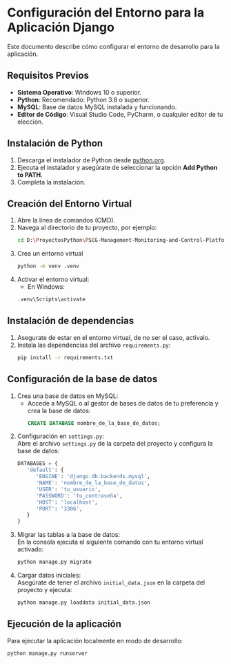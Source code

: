 # Configuración del Entorno para la Aplicación Django

Este documento describe cómo configurar el entorno de desarrollo para la aplicación.

## Requisitos Previos

- **Sistema Operativo**: Windows 10 o superior.
- **Python**: Recomendado: Python 3.8 o superior.
- **MySQL**: Base de datos MySQL instalada y funcionando.
- **Editor de Código**: Visual Studio Code, PyCharm, o cualquier editor de tu elección.

## Instalación de Python

1. Descarga el instalador de Python desde [python.org](https://www.python.org/downloads/).
2. Ejecuta el instalador y asegúrate de seleccionar la opción **Add Python to PATH**.
3. Completa la instalación.

## Creación del Entorno Virtual

1. Abre la línea de comandos (CMD).
2. Navega al directorio de tu proyecto, por ejemplo:
   ```bash
   cd D:\ProyectosPython\PSCG-Management-Monitoring-and-Control-Platform

3. Crea un entorno virtual
   ```bash
   python -m venv .venv

4. Activar el entorno virtual:
    - En Windows:
   ```bash
   .venv\Scripts\activate

## Instalación de dependencias

1. Asegurate de estar en el entorno virtual, de no ser el caso, activalo.
2. Instala las dependencias del archivo `requirements.py`:
   ```bash
   pip install -r requirements.txt

## Configuración de la base de datos

1. Crea una base de datos en MySQL:
   - Accede a MySQL o al gestor de bases de datos de tu preferencia y crea la base de datos:
      ```sql
      CREATE DATABASE nombre_de_la_base_de_datos;

2. Configuración en `settings.py`:  
   Abre el archivo `settings.py` de la carpeta del proyecto y configura la base de datos:
   ```python
   DATABASES = {
      'default': {
         'ENGINE': 'django.db.backends.mysql',
         'NAME': 'nombre_de_la_base_de_datos',
         'USER': 'tu_usuario',
         'PASSWORD': 'tu_contraseña',
         'HOST': 'localhost',
         'PORT': '3306',
      }
   }
   ```
3. Migrar las tablas a la base de datos:  
   En la consola ejecuta el siguiente comando con tu entorno virtual activado:
   ```bash
   python manage.py migrate

4. Cargar datos iniciales:  
   Asegúrate de tener el archivo `initial_data.json` en la carpeta del proyecto y ejecuta:
   ```bash
   python manage.py loaddata initial_data.json

## Ejecución de la aplicación
Para ejecutar la aplicación localmente en modo de desarrollo:
```bash
python manage.py runserver